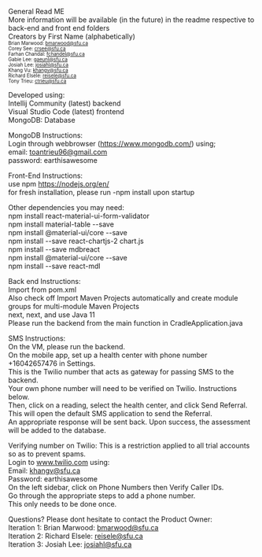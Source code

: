 General Read ME <br>
More information will be available (in the future) in the readme respective to back-end and front end folders
<br>
Creators by First Name (alphabetically) <br>
<sub><sup>
Brian Marwood: bmarwood@sfu.ca<br>
Corey See: crsee@sfu.ca<br>
Farhan Chandal: fchandel@sfu.ca<br>
Gabie Lee: gaeunl@sfu.ca <br>
Josiah Lee: josiahl@sfu.ca <br>
Khang Vu: khangv@sfu.ca <br>
Richard Elsele: reisele@sfu.ca <br>
Tony Trieu: ctrieu@sfu.ca <br>
</sub></sup>

Developed using:<br>
Intellij Community (latest) backend <br>
Visual Studio Code (latest) frontend <br>
MongoDB: Database <br>

MongoDB Instructions: <br>
Login through webbrowser (https://www.mongodb.com/) using;<br>
email: toantrieu96@gmail.com<br>
password: earthisawesome<br>

Front-End Instructions: <br>
use npm https://nodejs.org/en/<br>
for fresh installation, please run -npm install upon startup

Other dependencies you may need:<br>
npm install react-material-ui-form-validator<br>
npm install material-table --save<br>
npm install @material-ui/core --save<br>
npm install --save react-chartjs-2 chart.js<br>
npm install --save mdbreact<br>
npm install @material-ui/core --save <br>
npm install --save react-mdl <br>

Back end Instructions: <br>
Import from pom.xml<br>
Also check off Import Maven Projects automatically and create module groups for multi-module Maven Projects<br>
next, next, and use Java 11 <br>
Please run the backend from the main function in CradleApplication.java 

SMS Instructions: <br>
On the VM, please run the backend. <br>
On the mobile app, set up a health center with phone number +16042657476 in Settings. <br>
This is the Twilio number that acts as gateway for passing SMS to the backend. <br>
Your own phone number will need to be verified on Twilio. Instructions below.<br>
Then, click on a reading, select the health center, and click Send Referral. <br>
This will open the default SMS application to send the Referral. <br>
An appropriate response will be sent back. Upon success, the assessment will be added to the database.<br>

Verifying number on Twilio:
This is a restriction applied to all trial accounts so as to prevent spams.<br>
Login to www.twilio.com using: <br>
Email: khangv@sfu.ca <br>
Password: earthisawesome <br>
On the left sidebar, click on Phone Numbers then Verify Caller IDs. <br>
Go through the appropriate steps to add a phone number. <br>
This only needs to be done once. <br>

Questions? Please dont hesitate to contact the Product Owner:<br>
Iteration 1: Brian Marwood: bmarwood@sfu.ca <br>
Iteration 2: Richard Elsele: reisele@sfu.ca <br>
Iteration 3: Josiah Lee: josiahl@sfu.ca <br>